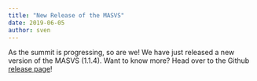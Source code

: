 ```yaml
---
title: "New Release of the MASVS"
date: 2019-06-05
author: sven
---
```


As the summit is progressing, so are we! We have just released a new version of the MASVS (1.1.4). Want to know more? Head over to the Github [release page](https://github.com/OWASP/owasp-masvs/releases)!
